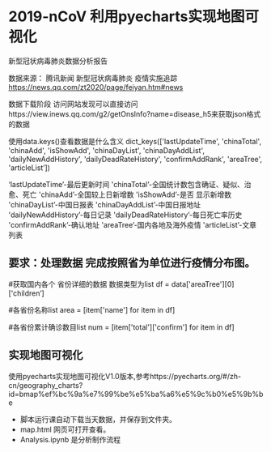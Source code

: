 # 2019-nCoV 利用pyecharts实现地图可视化

新型冠状病毒肺炎数据分析报告

数据来源：
腾讯新闻 新型冠状病毒肺炎 疫情实施追踪
 https://news.qq.com/zt2020/page/feiyan.htm#news

数据下载阶段
访问网站发现可以直接访问https://view.inews.qq.com/g2/getOnsInfo?name=disease_h5来获取json格式的数据

使用data.keys()查看数据是什么含义
dict_keys(['lastUpdateTime', 'chinaTotal', 'chinaAdd', 'isShowAdd', 'chinaDayList', 'chinaDayAddList', 'dailyNewAddHistory', 'dailyDeadRateHistory', 'confirmAddRank', 'areaTree', 'articleList’])

‘lastUpdateTime’-最后更新时间 
 'chinaTotal’-全国统计数包含确证、疑似、治愈、死亡
'chinaAdd’-全国较上日新增数
'isShowAdd’-是否 显示新增数
 'chinaDayList’-中国日报表
 'chinaDayAddList’-中国日报地址
'dailyNewAddHistory’-每日记录
'dailyDeadRateHistory’-每日死亡率历史
'confirmAddRank’-确认地址
'areaTree’-国内各地及海外疫情
'articleList’-文章列表

## 要求：处理数据 完成按照省为单位进行疫情分布图。

#获取国内各个 省份详细的数据  数据类型为list
df = data['areaTree'][0]['children’]

#各省份名称list
area = [item['name'] for item in df]

#各省份累计确诊数目list
num = [item['total']['confirm']  for item in df]

## 实现地图可视化
使用pyecharts实现地图可视化V1.0版本,参考https://pyecharts.org/#/zh-cn/geography_charts?id=bmap%ef%bc%9a%e7%99%be%e5%ba%a6%e5%9c%b0%e5%9b%be



- 脚本运行课自动下载当天数据，并保存到文件夹。
- map.html 网页可打开查看。
- Analysis.ipynb 是分析制作流程



